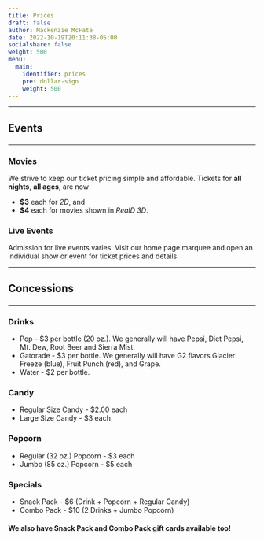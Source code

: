 ```yaml
---
title: Prices
draft: false
author: Mackenzie McFate
date: 2022-10-19T20:11:38-05:00
socialshare: false
weight: 500
menu:
  main:
    identifier: prices
    pre: dollar-sign
    weight: 500
---
```


<hr/>

## Events <hr/>

### Movies

We strive to keep our ticket pricing simple and affordable.  Tickets for **all nights**, **all ages**, are now

  - **$3** each for _2D_, and
  - **$4** each for movies shown in _RealD 3D_.

### Live Events

Admission for live events varies. Visit our home page marquee and open an individual show or event for ticket prices and details.

<hr/>

## Concessions <hr/>

### Drinks

* Pop - $3 per bottle (20 oz.).  We generally will have Pepsi, Diet Pepsi, Mt. Dew, Root Beer and Sierra Mist.
* Gatorade - $3 per bottle.  We generally will have G2 flavors Glacier Freeze (blue), Fruit Punch (red), and Grape.
* Water - $2 per bottle.

### Candy

* Regular Size Candy - $2.00 each
* Large Size Candy - $3 each

### Popcorn

* Regular (32 oz.) Popcorn - $3 each
* Jumbo (85 oz.) Popcorn - $5 each

### Specials

* Snack Pack - $6 (Drink + Popcorn + Regular Candy)
* Combo Pack - $10 (2 Drinks + Jumbo Popcorn)

#### We also have Snack Pack and Combo Pack gift cards available too!
